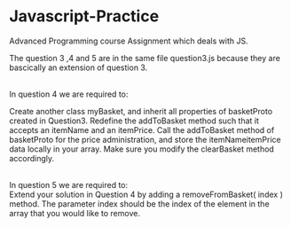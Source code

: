 # Javascript-Practice
Advanced Programming course Assignment which deals with JS. 

The question 3 ,4 and 5 are in the same file question3.js 
because they are bascically an extension of question 3.

<br/>
In question 4 we are required to:
<br/>

Create another class myBasket, and inherit all properties of basketProto created in Question3. 
Redefine the addToBasket method such that it accepts an itemName and an itemPrice. Call the
addToBasket method of basketProto for the price administration, and store the itemNameitemPrice data locally in your array. Make sure you modify the clearBasket method accordingly.

<br/>
In question 5 we are required to:
<br/>
Extend your solution in Question 4 by adding a removeFromBasket( index ) method. The parameter
index should be the index of the element in the array that you would like to remove.
